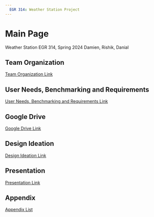 ```yaml
---
  EGR 314: Weather Station Project
---
```


# Main Page
Weather Station
EGR 314, Spring 2024
Damien, Rishik, Danial
## Team Organization
[Team Organization Link](TeamOrganization/TeamOrgPage.md)
## User Needs, Benchmarking and Requirements
[User Needs, Benchmarking and Requirements Link](UserNeeds/UserNeedsPage.md)
## Google Drive 
[Google Drive Link](https://drive.google.com/drive/folders/1Jzank-yfg7fnjD1aJgV_UgyCZX7v0Qoe?usp=drive_link)
## Design Ideation
[Design Ideation Link](DesignIdeation/DesignPage.md)

## Presentation 
[Presentation Link](https://www.youtube.com/watch?v=dQw4w9WgXcQ)

## Appendix
[Appendix List](AppendixFolder/AppendixList.md)
